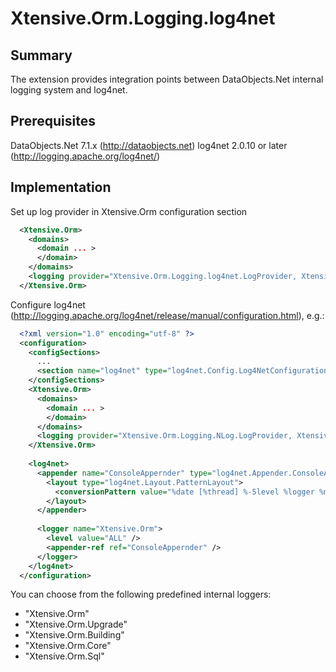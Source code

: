 Xtensive.Orm.Logging.log4net
============================

Summary
-------
The extension provides integration points between DataObjects.Net internal logging system and log4net.

Prerequisites
-------------
DataObjects.Net 7.1.x (http://dataobjects.net)
log4net 2.0.10 or later (http://logging.apache.org/log4net/)

Implementation
--------------

Set up log provider in Xtensive.Orm configuration section

```xml
  <Xtensive.Orm>
    <domains>
      <domain ... >
      </domain>
    </domains>
    <logging provider="Xtensive.Orm.Logging.log4net.LogProvider, Xtensive.Orm.Logging.log4net">
  </Xtensive.Orm>
```

Configure log4net (http://logging.apache.org/log4net/release/manual/configuration.html), e.g.:

```xml
  <?xml version="1.0" encoding="utf-8" ?>
  <configuration>
    <configSections>
      ...
      <section name="log4net" type="log4net.Config.Log4NetConfigurationSectionHandler,log4net"/>
    </configSections>
    <Xtensive.Orm>
      <domains>
        <domain ... >
        </domain>
      </domains>
      <logging provider="Xtensive.Orm.Logging.NLog.LogProvider, Xtensive.Orm.Logging.log4net">
    </Xtensive.Orm>
  
    <log4net>
      <appender name="ConsoleAppernder" type="log4net.Appender.ConsoleAppender">
        <layout type="log4net.Layout.PatternLayout">
          <conversionPattern value="%date [%thread] %-5level %logger %message%newline" />
        </layout>
      </appender>
    
      <logger name="Xtensive.Orm">
        <level value="ALL" />
        <appender-ref ref="ConsoleAppernder" />
      </logger>
    </log4net>
  </configuration>
```

You can choose from the following predefined internal loggers:
 - "Xtensive.Orm"
 - "Xtensive.Orm.Upgrade"
 - "Xtensive.Orm.Building"
 - "Xtensive.Orm.Core"
 - "Xtensive.Orm.Sql"
